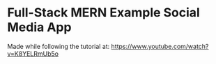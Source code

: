 # Full-Stack MERN Example Social Media App

Made while following the tutorial at:
https://www.youtube.com/watch?v=K8YELRmUb5o